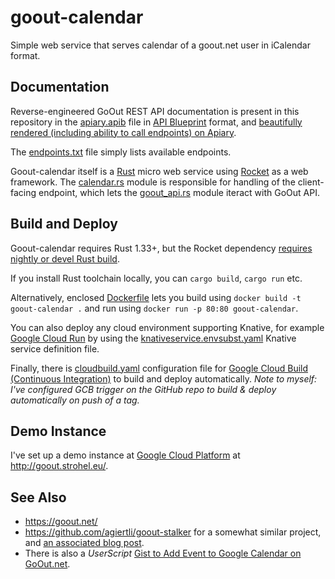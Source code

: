 # goout-calendar

Simple web service that serves calendar of a goout.net user in iCalendar format.

## Documentation

Reverse-engineered GoOut REST API documentation is present in this repository
in the [apiary.apib](apiary.apib) file in
[API Blueprint](https://apiblueprint.org/) format, and [beautifully rendered
(including ability to call endpoints) on Apiary](https://strohel.docs.apiary.io/).

The [endpoints.txt](endpoints.txt) file simply lists available endpoints.

Goout-calendar itself is a [Rust](https://www.rust-lang.org/) micro web service
using [Rocket](https://rocket.rs/) as a web framework. The
[calendar.rs](src/calendar.rs) module is responsible for handling of the
client-facing endpoint, which lets the [goout_api.rs](src/goout_api.rs) module
iteract with GoOut API.

## Build and Deploy

Goout-calendar requires Rust 1.33+, but the Rocket dependency
[requires nightly or devel Rust build](https://github.com/SergioBenitez/Rocket/issues/19).

If you install Rust toolchain locally, you can `cargo build`, `cargo run` etc.

Alternatively, enclosed [Dockerfile](Dockerfile) lets you build using
`docker build -t goout-calendar .` and run using
`docker run -p 80:80 goout-calendar`.

You can also deploy any cloud environment supporting Knative, for example
[Google Cloud Run](https://cloud.google.com/run/) by using the
[knativeservice.envsubst.yaml](knativeservice.envsubst.yaml) Knative service
definition file.

Finally, there is [cloudbuild.yaml](cloudbuild.yaml) configuration file for
[Google Cloud Build (Continuous Integration)](https://cloud.google.com/cloud-build/)
to build and deploy automatically. *Note to myself: I've configured GCB trigger
on the GitHub repo to build & deploy automatically on push of a tag.*

## Demo Instance

I've set up a demo instance at [Google Cloud Platform](https://cloud.google.com/)
at <http://goout.strohel.eu/>.

## See Also

* <https://goout.net/>
* <https://github.com/agiertli/goout-stalker> for a somewhat similar project, and
  [an associated blog post](https://medium.com/@respectx/ed65391836f3).
* There is also a *UserScript*
  [Gist to Add Event to Google Calendar on GoOut.net](https://gist.github.com/jnv/b1891f33fb7b6f6d03dd435ba7dc3266).
